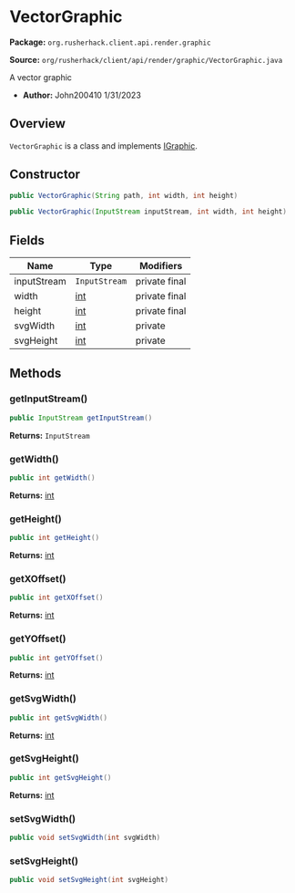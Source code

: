 # VectorGraphic

**Package:** `org.rusherhack.client.api.render.graphic`

**Source:** `org/rusherhack/client/api/render/graphic/VectorGraphic.java`

A vector graphic
* **Author:** John200410 1/31/2023



## Overview

`VectorGraphic` is a class and implements [IGraphic](/client/api/render/graphic/IGraphic.md).

## Constructor

```java
public VectorGraphic(String path, int width, int height)
```

```java
public VectorGraphic(InputStream inputStream, int width, int height)
```

## Fields

| Name | Type | Modifiers |
|------|------|----------|
| inputStream | `InputStream` | private final |
| width | [int](https://docs.oracle.com/en/java/javase/21/docs/api/java.base/java/lang/Integer.html) | private final |
| height | [int](https://docs.oracle.com/en/java/javase/21/docs/api/java.base/java/lang/Integer.html) | private final |
| svgWidth | [int](https://docs.oracle.com/en/java/javase/21/docs/api/java.base/java/lang/Integer.html) | private |
| svgHeight | [int](https://docs.oracle.com/en/java/javase/21/docs/api/java.base/java/lang/Integer.html) | private |


## Methods

### getInputStream()

```java
public InputStream getInputStream()
```

**Returns:** `InputStream`

### getWidth()

```java
public int getWidth()
```

**Returns:** [int](https://docs.oracle.com/en/java/javase/21/docs/api/java.base/java/lang/Integer.html)

### getHeight()

```java
public int getHeight()
```

**Returns:** [int](https://docs.oracle.com/en/java/javase/21/docs/api/java.base/java/lang/Integer.html)

### getXOffset()

```java
public int getXOffset()
```

**Returns:** [int](https://docs.oracle.com/en/java/javase/21/docs/api/java.base/java/lang/Integer.html)

### getYOffset()

```java
public int getYOffset()
```

**Returns:** [int](https://docs.oracle.com/en/java/javase/21/docs/api/java.base/java/lang/Integer.html)

### getSvgWidth()

```java
public int getSvgWidth()
```

**Returns:** [int](https://docs.oracle.com/en/java/javase/21/docs/api/java.base/java/lang/Integer.html)

### getSvgHeight()

```java
public int getSvgHeight()
```

**Returns:** [int](https://docs.oracle.com/en/java/javase/21/docs/api/java.base/java/lang/Integer.html)

### setSvgWidth()

```java
public void setSvgWidth(int svgWidth)
```

### setSvgHeight()

```java
public void setSvgHeight(int svgHeight)
```

